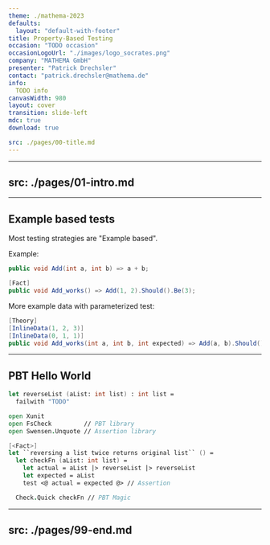 ```yaml
---
theme: ./mathema-2023
defaults:
  layout: "default-with-footer"
title: Property-Based Testing
occasion: "TODO occasion"
occasionLogoUrl: "./images/logo_socrates.png"
company: "MATHEMA GmbH"
presenter: "Patrick Drechsler"
contact: "patrick.drechsler@mathema.de"
info:
  TODO info
canvasWidth: 980
layout: cover
transition: slide-left
mdc: true
download: true

src: ./pages/00-title.md
---
```


---
src: ./pages/01-intro.md
---

---

## Example based tests

Most testing strategies are "Example based".

Example:

<div class="badge" data-language="C#">

```cs
public void Add(int a, int b) => a + b;
```

</div>
<div class="badge" data-language="C#">

```cs
[Fact]
public void Add_works() => Add(1, 2).Should().Be(3);
```

</div>

More example data with parameterized test:

<div class="badge" data-language="C#">

```cs
[Theory]
[InlineData(1, 2, 3)]
[InlineData(0, 1, 1)]
public void Add_works(int a, int b, int expected) => Add(a, b).Should().Be(expected);
```

</div>

---

## PBT Hello World

<div class="badge" data-language="F#">

```fsharp
let reverseList (aList: int list) : int list =
  failwith "TODO"
```

</div>

<div class="badge" data-language="F#">

```fsharp
open Xunit
open FsCheck         // PBT library
open Swensen.Unquote // Assertion library

[<Fact>]
let ``reversing a list twice returns original list`` () =
  let checkFn (aList: int list) =
    let actual = aList |> reverseList |> reverseList
    let expected = aList
    test <@ actual = expected @> // Assertion

  Check.Quick checkFn // PBT Magic
```

</div>

---
src: ./pages/99-end.md
---
